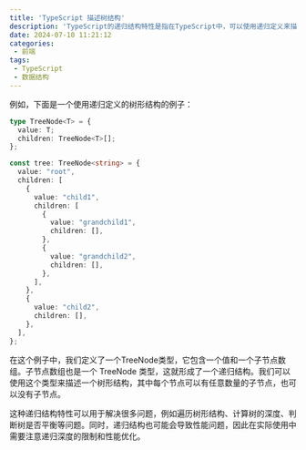 ```yaml
---
title: 'TypeScript 描述树结构'
description: 'TypeScript的递归结构特性是指在TypeScript中，可以使用递归定义来描述具有递归结构的数据类型。这种特性可以用于定义树形结构、嵌套数据、递归算法等问题。'
date: 2024-07-10 11:21:12
categories:
 - 前端
tags:
 - TypeScript
 - 数据结构
---
```


例如，下面是一个使用递归定义的树形结构的例子：

```ts
type TreeNode<T> = {
  value: T;
  children: TreeNode<T>[];
};

const tree: TreeNode<string> = {
  value: "root",
  children: [
    {
      value: "child1",
      children: [
        {
          value: "grandchild1",
          children: [],
        },
        {
          value: "grandchild2",
          children: [],
        },
      ],
    },
    {
      value: "child2",
      children: [],
    },
  ],
};
```

在这个例子中，我们定义了一个TreeNode类型，它包含一个值和一个子节点数组。子节点数组也是一个 TreeNode 类型，这就形成了一个递归结构。我们可以使用这个类型来描述一个树形结构，其中每个节点可以有任意数量的子节点，也可以没有子节点。

这种递归结构特性可以用于解决很多问题，例如遍历树形结构、计算树的深度、判断树是否平衡等问题。同时，递归结构也可能会导致性能问题，因此在实际使用中需要注意递归深度的限制和性能优化。
